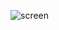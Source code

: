![screen](https://user-images.githubusercontent.com/86054371/142928286-0ef187aa-49ef-4f2d-b1e0-0fb7253cf07b.jpg)
